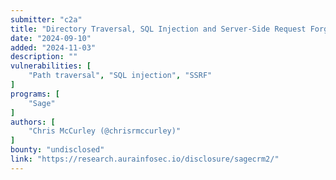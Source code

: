 ```yaml
---
submitter: "c2a"
title: "Directory Traversal, SQL Injection and Server-Side Request Forgery"
date: "2024-09-10"
added: "2024-11-03"
description: ""
vulnerabilities: [
    "Path traversal", "SQL injection", "SSRF"
]
programs: [
    "Sage"
]
authors: [
    "Chris McCurley (@chrisrmccurley)"
]
bounty: "undisclosed"
link: "https://research.aurainfosec.io/disclosure/sagecrm2/"
---
```




